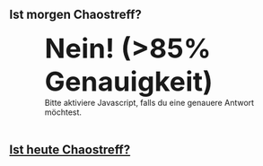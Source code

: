 ## Ist morgen Chaostreff?
<div  style="margin: 0 auto; width:75%">
  <b style="font-size: xxx-large;" id="answer" >Nein! (>85% Genauigkeit)</b>
  <br/>
  <div id="noscript">Bitte aktiviere Javascript, falls du eine genauere Antwort möchtest.</div>
</div>
<br/>

## [Ist heute Chaostreff?](http://www.ist-heute-chaostreff.online)

 <script>
  var wednesday = 4;
  
  var treffDay = wednesday;
  var dayBeforeTreff = treffDay -1;
  
  var answers = {
    true:  "JA!",
    false: "Nein!"
  };

  var date = new Date();
  var dayOfWeek = date.getDay();
  
  document.getElementById("answer").innerHTML = answers[dayOfWeek == dayBeforeTreff];
  document.getElementById("noscript").remove();
 </script>